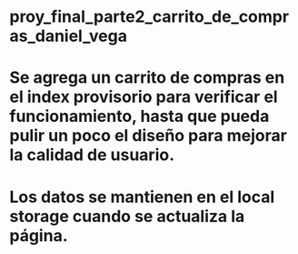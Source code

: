 # proy_final_parte2_carrito_de_compras_daniel_vega
# Se agrega un carrito de compras en el index provisorio para verificar el funcionamiento, hasta que pueda pulir un poco el diseño para mejorar la calidad de usuario.
# Los datos se mantienen en el local storage cuando se actualiza la página.
